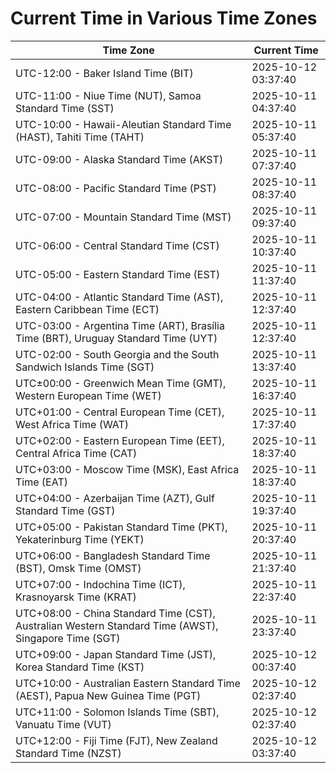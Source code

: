 # Current Time in Various Time Zones

| Time Zone | Current Time |
|-----------|--------------|
| UTC-12:00 - Baker Island Time (BIT) | 2025-10-12 03:37:40 |
| UTC-11:00 - Niue Time (NUT), Samoa Standard Time (SST) | 2025-10-11 04:37:40 |
| UTC-10:00 - Hawaii-Aleutian Standard Time (HAST), Tahiti Time (TAHT) | 2025-10-11 05:37:40 |
| UTC-09:00 - Alaska Standard Time (AKST) | 2025-10-11 07:37:40 |
| UTC-08:00 - Pacific Standard Time (PST) | 2025-10-11 08:37:40 |
| UTC-07:00 - Mountain Standard Time (MST) | 2025-10-11 09:37:40 |
| UTC-06:00 - Central Standard Time (CST) | 2025-10-11 10:37:40 |
| UTC-05:00 - Eastern Standard Time (EST) | 2025-10-11 11:37:40 |
| UTC-04:00 - Atlantic Standard Time (AST), Eastern Caribbean Time (ECT) | 2025-10-11 12:37:40 |
| UTC-03:00 - Argentina Time (ART), Brasília Time (BRT), Uruguay Standard Time (UYT) | 2025-10-11 12:37:40 |
| UTC-02:00 - South Georgia and the South Sandwich Islands Time (SGT) | 2025-10-11 13:37:40 |
| UTC±00:00 - Greenwich Mean Time (GMT), Western European Time (WET) | 2025-10-11 16:37:40 |
| UTC+01:00 - Central European Time (CET), West Africa Time (WAT) | 2025-10-11 17:37:40 |
| UTC+02:00 - Eastern European Time (EET), Central Africa Time (CAT) | 2025-10-11 18:37:40 |
| UTC+03:00 - Moscow Time (MSK), East Africa Time (EAT) | 2025-10-11 18:37:40 |
| UTC+04:00 - Azerbaijan Time (AZT), Gulf Standard Time (GST) | 2025-10-11 19:37:40 |
| UTC+05:00 - Pakistan Standard Time (PKT), Yekaterinburg Time (YEKT) | 2025-10-11 20:37:40 |
| UTC+06:00 - Bangladesh Standard Time (BST), Omsk Time (OMST) | 2025-10-11 21:37:40 |
| UTC+07:00 - Indochina Time (ICT), Krasnoyarsk Time (KRAT) | 2025-10-11 22:37:40 |
| UTC+08:00 - China Standard Time (CST), Australian Western Standard Time (AWST), Singapore Time (SGT) | 2025-10-11 23:37:40 |
| UTC+09:00 - Japan Standard Time (JST), Korea Standard Time (KST) | 2025-10-12 00:37:40 |
| UTC+10:00 - Australian Eastern Standard Time (AEST), Papua New Guinea Time (PGT) | 2025-10-12 02:37:40 |
| UTC+11:00 - Solomon Islands Time (SBT), Vanuatu Time (VUT) | 2025-10-12 02:37:40 |
| UTC+12:00 - Fiji Time (FJT), New Zealand Standard Time (NZST) | 2025-10-12 03:37:40 |
